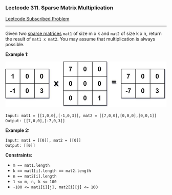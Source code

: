 ### Leetcode 311. Sparse Matrix Multiplication

[Leetcode Subscribed Problem](https://leetcode.com/problems/sparse-matrix-multiplication/)

---

Given two [sparse matrices](https://en.wikipedia.org/wiki/Sparse_matrix) `mat1` of size m x k and `mat2` of size k x n,
return the result of `mat1 x mat2`. You may assume that multiplication is always possible.

**Example 1:**



![](SparseMatrixMultiplication_001.jpg)

```
Input: mat1 = [[1,0,0],[-1,0,3]], mat2 = [[7,0,0],[0,0,0],[0,0,1]]
Output: [[7,0,0],[-7,0,3]]
```

**Example 2:**

```
Input: mat1 = [[0]], mat2 = [[0]]
Output: [[0]]
```

**Constraints:**

- `m == mat1.length`
- `k == mat1[i].length == mat2.length`
- `n == mat2[i].length`
- `1 <= m, n, k <= 100`
- `-100 <= mat1[i][j], mat2[i][j] <= 100`

